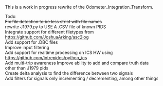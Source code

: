 This is a work in progress rewrite of the Odometer_Integration_Transform.

Todo:  
<strike>Fix file detection to be less strict with file names</strike>  
<strike>rewrite J1979.py to USE A .CSV file of known PIDS</strike>  
Integrate support for different filetypes from https://github.com/JoshuaArking/asc2log  
Add support for .DBC files  
Improve input filtering  
Add support for realtime processing on ICS HW using https://github.com/intrepidcs/python_ics  
Add multi-trip awareness
Improve ability to add and compare truth data other than J1979 pids   
Create delta analysis to find the difference between two signals  
Add filters for signals only incrementing / decrementing, among other things  



